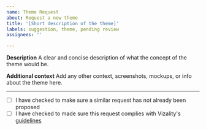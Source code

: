 ```yaml
---
name: Theme Request
about: Request a new theme
title: '[Short description of the theme]' 
labels: suggestion, theme, pending review
assignees: ''

---
```


**Description**
A clear and concise description of what the concept of the theme would be.

**Additional context**
Add any other context, screenshots, mockups, or info about the theme here.

----

- [ ] I have checked to make sure a similar request has not already been proposed
- [ ] I have checked to made sure this request complies with Vizality's [guidelines](https://github.com/vizality/community/blob/main/GUIDELINES.md)
